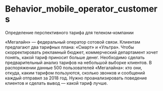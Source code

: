 # Behavior_mobile_operator_customers
Определение перспективного тарифа для телеком-компании

«Мегалайн» — федеральный оператор сотовой связи. Клиентам предлагают два тарифных плана: «Смарт» и «Ультра». 
Чтобы скорректировать рекламный бюджет, коммерческий департамент хочет понять, какой тариф приносит больше денег.
Необходимо сделать предварительный анализ тарифов на небольшой выборке клиентов. 
В распоряжении данные 500 пользователей «Мегалайна»: кто они, откуда, каким тарифом пользуются, сколько звонков и сообщений каждый отправил за 2018 год. 
Нужно проанализировать поведение клиентов и сделать вывод — какой тариф лучше.
